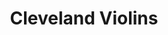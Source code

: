 ---
title: "Cleveland Violins"
url: /cleveland-heights/cleveland-violins/
shop: musical instrument
---